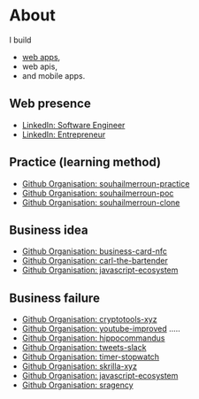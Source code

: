# About

I build 
- [web apps](https://www.notion.so/Web-app-a78c31afca08443eaa9115a84e6441f2),
- web apis,
- and mobile apps. 

## Web presence
- [LinkedIn: Software Engineer](https://www.linkedin.com/in/souhail-merroun-a600601bb)
- [LinkedIn: Entrepreneur](https://www.linkedin.com/in/souhail-merroun-261147251)

## Practice (learning method)
- [Github Organisation: souhailmerroun-practice](https://github.com/souhailmerroun-practice) 
- [Github Organisation: souhailmerroun-poc](https://github.com/souhailmerroun-poc)
- [Github Organisation: souhailmerroun-clone](https://github.com/souhailmerroun-clone)

## Business idea
- [Github Organisation: business-card-nfc](https://github.com/business-card-nfc)
- [Github Organisation: carl-the-bartender](https://github.com/carl-the-bartender)
- [Github Organisation: javascript-ecosystem](https://github.com/javascript-ecosystem)

## Business failure

- [Github Organisation: cryptotools-xyz](https://github.com/cryptotools-xyz)
- [Github Organisation: youtube-improved](https://github.com/youtube-improved)
.....
- [Github Organisation: hippocommandus](https://github.com/hippocommandus)
- [Github Organisation: tweets-slack](https://github.com/tweets-slack)
- [Github Organisation: timer-stopwatch](https://github.com/timer-stopwatch)
- [Github Organisation: skrilla-xyz](https://github.com/skrilla-xyz)
- [Github Organisation: javascript-ecosystem](https://github.com/javascript-ecosystem)
- [Github Organisation: sragency](https://github.com/sragency)
